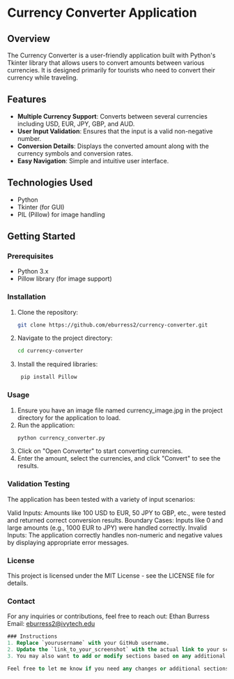 # Currency Converter Application

## Overview
The Currency Converter is a user-friendly application built with Python's Tkinter library that allows users to convert amounts between various currencies. It is designed primarily for tourists who need to convert their currency while traveling.

## Features
- **Multiple Currency Support**: Converts between several currencies including USD, EUR, JPY, GBP, and AUD.
- **User Input Validation**: Ensures that the input is a valid non-negative number.
- **Conversion Details**: Displays the converted amount along with the currency symbols and conversion rates.
- **Easy Navigation**: Simple and intuitive user interface.

## Technologies Used
- Python
- Tkinter (for GUI)
- PIL (Pillow) for image handling

## Getting Started

### Prerequisites
- Python 3.x
- Pillow library (for image support)

### Installation
1. Clone the repository:
   ```bash
   git clone https://github.com/eburress2/currency-converter.git
2. Navigate to the project directory:
   ```bash
   cd currency-converter
4. Install the required libraries:
   ```bash
    pip install Pillow

### Usage
1. Ensure you have an image file named currency_image.jpg in the project directory for the application to load.
2. Run the application:
   ```bash
   python currency_converter.py
3. Click on "Open Converter" to start converting currencies.
4. Enter the amount, select the currencies, and click "Convert" to see the results.

### Validation Testing
The application has been tested with a variety of input scenarios:

Valid Inputs: Amounts like 100 USD to EUR, 50 JPY to GBP, etc., were tested and returned correct conversion results.
Boundary Cases: Inputs like 0 and large amounts (e.g., 1000 EUR to JPY) were handled correctly.
Invalid Inputs: The application correctly handles non-numeric and negative values by displaying appropriate error messages.

### License
This project is licensed under the MIT License - see the LICENSE file for details.

### Contact
For any inquiries or contributions, feel free to reach out:
Ethan Burress
Email: eburress2@ivytech.edu

```sql
### Instructions
1. Replace `yourusername` with your GitHub username.
2. Update the `link_to_your_screenshot` with the actual link to your screenshot image hosted somewhere (like GitHub itself or any image hosting service).
3. You may also want to add or modify sections based on any additional features or functionalities your application has.

Feel free to let me know if you need any changes or additional sections!
